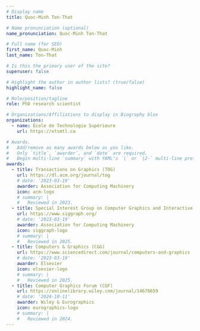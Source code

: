 ```yaml
---
# Display name
title: Quoc-Minh Ton-That

# Name pronunciation (optional)
name_pronunciation: Quoc-Minh Ton-That

# Full name (for SEO)
first_name: Quoc-Minh
last_name: Ton-That

# Is this the primary user of the site?
superuser: false

# Highlight the author in author lists? (true/false)
highlight_name: false

# Role/position/tagline
role: PhD research scientist

# Organizations/Affiliations to display in Biography blox
organizations:
  - name: École de Technologie Supérieure
    url: https://etsmtl.ca

# Awards.
#   Add/remove as many awards below as you like.
#   Only `title`, `awarder`, and `date` are required.
#   Begin multi-line `summary` with YAML's `|` or `|2-` multi-line prefix and indent 2 spaces below.
awards:
  - title: Transactions on Graphics (TOG)
    url: https://dl.acm.org/journal/tog
    # date: '2023-03-19'
    awarder: Association for Computing Machinery
    icon: acm-logo
    # summary: | 
    #   Reviewed in 2023.
  - title: Special Interest Group on Computer Graphics and Interactive Techniques (SIGGRAPH)
    url: https://www.siggraph.org/
    # date: '2023-03-19'
    awarder: Association for Computing Machinery
    icon: siggraph-logo
    # summary: | 
    #   Reviewed in 2025.
  - title: Computers & Graphics (C&G)
    url: https://www.sciencedirect.com/journal/computers-and-graphics
    # date: '2023-03-19'
    awarder: Elsevier
    icon: elsevier-logo
    # summary: | 
    #   Reviewed in 2025.
  - title: Computer Graphics Forum (CGF)
    url: https://onlinelibrary.wiley.com/journal/14678659
    # date: '2024-10-11'
    awarder: Wiley & Eurographics
    icon: eurographics-logo
    # summary: |
    #   Reviewed in 2024.
---
```

